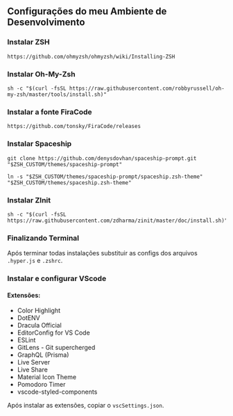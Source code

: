 ## Configurações do meu Ambiente de Desenvolvimento

### Instalar ZSH
```
https://github.com/ohmyzsh/ohmyzsh/wiki/Installing-ZSH
```

### Instalar Oh-My-Zsh
```
sh -c "$(curl -fsSL https://raw.githubusercontent.com/robbyrussell/oh-my-zsh/master/tools/install.sh)"
```

### Instalar a fonte FiraCode
```
https://github.com/tonsky/FiraCode/releases
```

### Instalar Spaceship
```
git clone https://github.com/denysdovhan/spaceship-prompt.git "$ZSH_CUSTOM/themes/spaceship-prompt"
```
```
ln -s "$ZSH_CUSTOM/themes/spaceship-prompt/spaceship.zsh-theme" "$ZSH_CUSTOM/themes/spaceship.zsh-theme"
```

### Instalar ZInit
```
sh -c "$(curl -fsSL https://raw.githubusercontent.com/zdharma/zinit/master/doc/install.sh)"'
```

### Finalizando Terminal
Após terminar todas instalações substituir as configs dos arquivos ```.hyper.js``` e ```.zshrc```.

### Instalar e configurar VScode
#### Extensões:
- Color Highlight
- DotENV
- Dracula Official
- EditorConfig for VS Code
- ESLint
- GitLens - Git supercherged
- GraphQL (Prisma)
- Live Server
- Live Share
- Material Icon Theme
- Pomodoro Timer
- vscode-styled-components

Após instalar as extensões, copiar o ```vscSettings.json```.